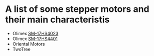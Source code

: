 # A list of some stepper motors and their main characteristis

* Olimex [SM-17HS4023](https://www.olimex.com/Products/Robot-CNC-Parts/StepperMotors/SM-17HS4023/)
* Olimex [SM-17HS4401](https://www.olimex.com/Products/Robot-CNC-Parts/StepperMotors/SM-17HS4401/)
* Oriental Motors
* TwoTree
